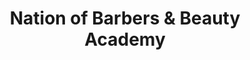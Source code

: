 ---
title: "Nation of Barbers & Beauty Academy"
url: /phoenix/nation-of-barbers-and-beauty-academy/
shop: hairdresser
---